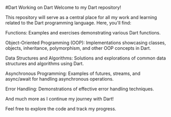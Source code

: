 #Dart
Working on Dart
Welcome to my Dart repository!

This repository will serve as a central place for all my work and learning related to the Dart programming language. Here, you'll find:

Functions: Examples and exercises demonstrating various Dart functions.

Object-Oriented Programming (OOP): Implementations showcasing classes, objects, inheritance, polymorphism, and other OOP concepts in Dart.

Data Structures and Algorithms: Solutions and explorations of common data structures and algorithms using Dart.

Asynchronous Programming: Examples of futures, streams, and async/await for handling asynchronous operations.

Error Handling: Demonstrations of effective error handling techniques.

And much more as I continue my journey with Dart!

Feel free to explore the code and track my progress.
